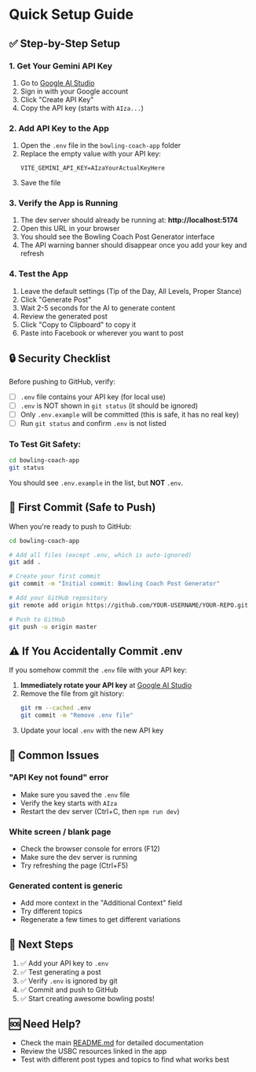 # Quick Setup Guide

## ✅ Step-by-Step Setup

### 1. Get Your Gemini API Key

1. Go to [Google AI Studio](https://makersuite.google.com/app/apikey)
2. Sign in with your Google account
3. Click "Create API Key"
4. Copy the API key (starts with `AIza...`)

### 2. Add API Key to the App

1. Open the `.env` file in the `bowling-coach-app` folder
2. Replace the empty value with your API key:
   ```
   VITE_GEMINI_API_KEY=AIzaYourActualKeyHere
   ```
3. Save the file

### 3. Verify the App is Running

1. The dev server should already be running at: **http://localhost:5174**
2. Open this URL in your browser
3. You should see the Bowling Coach Post Generator interface
4. The API warning banner should disappear once you add your key and refresh

### 4. Test the App

1. Leave the default settings (Tip of the Day, All Levels, Proper Stance)
2. Click "Generate Post"
3. Wait 2-5 seconds for the AI to generate content
4. Review the generated post
5. Click "Copy to Clipboard" to copy it
6. Paste into Facebook or wherever you want to post

## 🔒 Security Checklist

Before pushing to GitHub, verify:

- [ ] `.env` file contains your API key (for local use)
- [ ] `.env` is NOT shown in `git status` (it should be ignored)
- [ ] Only `.env.example` will be committed (this is safe, it has no real key)
- [ ] Run `git status` and confirm `.env` is not listed

### To Test Git Safety:

```bash
cd bowling-coach-app
git status
```

You should see `.env.example` in the list, but **NOT** `.env`.

## 🚀 First Commit (Safe to Push)

When you're ready to push to GitHub:

```bash
cd bowling-coach-app

# Add all files (except .env, which is auto-ignored)
git add .

# Create your first commit
git commit -m "Initial commit: Bowling Coach Post Generator"

# Add your GitHub repository
git remote add origin https://github.com/YOUR-USERNAME/YOUR-REPO.git

# Push to GitHub
git push -u origin master
```

## ⚠️ If You Accidentally Commit .env

If you somehow commit the `.env` file with your API key:

1. **Immediately rotate your API key** at [Google AI Studio](https://makersuite.google.com/app/apikey)
2. Remove the file from git history:
   ```bash
   git rm --cached .env
   git commit -m "Remove .env file"
   ```
3. Update your local `.env` with the new API key

## 📝 Common Issues

### "API Key not found" error
- Make sure you saved the `.env` file
- Verify the key starts with `AIza`
- Restart the dev server (Ctrl+C, then `npm run dev`)

### White screen / blank page
- Check the browser console for errors (F12)
- Make sure the dev server is running
- Try refreshing the page (Ctrl+F5)

### Generated content is generic
- Add more context in the "Additional Context" field
- Try different topics
- Regenerate a few times to get different variations

## 🎯 Next Steps

1. ✅ Add your API key to `.env`
2. ✅ Test generating a post
3. ✅ Verify `.env` is ignored by git
4. ✅ Commit and push to GitHub
5. ✅ Start creating awesome bowling posts!

## 🆘 Need Help?

- Check the main [README.md](README.md) for detailed documentation
- Review the USBC resources linked in the app
- Test with different post types and topics to find what works best

